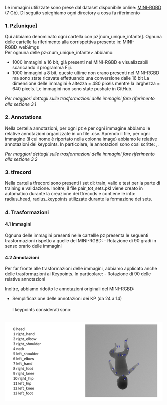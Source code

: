 Le immagini utilizzate sono prese dal dataset disponibile online: <a href="https://www.iosb.fraunhofer.de/en/competences/image-exploitation/object-recognition/sensor-networks/motion-analysis.html ">MINI-RGBD</a> (7 Gb).
Di seguito spieghiamo ogni directory a cosa fa riferimento

<h3> 1. Pz[unique] </h3>

Qui abbiamo denominato ogni cartella con pz[num_unique_infante]. Ognuna delle cartelle fa riferimento alla corrispettiva presente in:  MINI-RGBD_web\imgs\
Per ognuna delle pz<num_unique_infante> abbiamo:
- 1000 immagini a 16 bit, già presenti nel MINI-RGBD e visualizzabili scaricando il programma Fiji.
- 1000 immagini a 8 bit, queste ultime non erano presenti nel MINI-RGBD ma sono state ricavate effettuando una conversione dalle 16 bit
La dimensione delle immagini è altezza = 480 pixels mentre la larghezza = 640 pixels. Le immagini non sono state pushate in GitHub.

<i>Per maggiori dettagli sulle trasformazioni delle immagini fare riferimento alla sezione 3.1</i>


<h3> 2. Annotations </h3>
Nella certella annotazioni, per ogni pz e per ogni immagine abbiamo le relative annotazioni organizzate in un file .csv.
Aprendo il file, per ogni immagine (il cui nome è riportato nella colonna image) abbiamo le relative annotazioni dei keypoints. 
In particolare, le annotazioni sono cosi scritte: <coordinata_x>,<coordinata_y>.

<i>Per maggiori dettagli sulle trasformazioni delle immagini fare riferimento alla sezione 3.2</i>

<h3> 3. tfrecord </h3>
Nella cartella tfrecord sono presenti i set di: train, valid e test per la parte di training e validazione.
Inoltre, il file pair_tot_sets.pkl viene creato in automatico durante la creazione dei tfrecods e contiene le info: radius_head, radius_keypoints utilizzate durante la formazione dei sets.


<h3> 4.  Trasformazioni </h3> 

<h4> 4.1 Immagini </h4> 
Ognuna delle immagini presenti nelle cartellle pz<num_unique_infante> presenta le seguenti trasformazioni rispetto a quelle del MINI-RGBD:
- Rotazione di 90 gradi in senso orario delle immagini

<h4> 4.2 Annotazioni </h4> 
Per far fronte alle trasformazioni delle immagini, abbiamo applicato anche delle trasformazioni ai Keypoints. In particolare:
- Rotazione di 90 delle relative annotazioni

Inoltre, abbiamo ridotto le annotazioni originali del MINI-RGBD:
- Semplificazione delle annotazioni dei KP (da 24 a 14)
<br><br>
I keypoints considerati sono:
<br>
<img src="./annotations.png">
<br><br>





